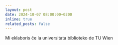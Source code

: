 ```yaml
---
layout: post
date: 2024-10-07 08:00:00+0200
inline: true
related_posts: false
---
```


Mi eklaboris ĉe la universitata biblioteko de TU Wien
